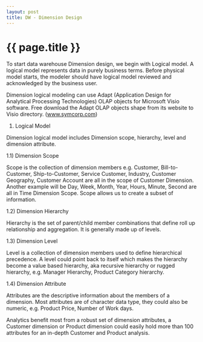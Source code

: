 ```yaml
---
layout: post
title: DW - Dimension Design
---
```


{{ page.title }}
================


To start data warehouse Dimension design, we begin with Logical model. A logical model represents data in purely business terms. Before 
physical model starts, the modeler should have logical model reviewed and acknowledged by the business user. 

Dimension logical modeling can use Adapt (Application Design for Analytical Processing Technologies) OLAP objects for Microsoft Visio 
software. Free download the Adapt OLAP objects shape from its website to Visio directory.  (www.symcorp.com)

1)	Logical Model 

Dimension logical model includes Dimension scope, hierarchy, level and dimension attribute.

1.1)	Dimension Scope

Scope is the collection of dimension members e.g. Customer, Bill-to-Customer, Ship-to-Customer, Service Customer, Industry, 
Customer Geography, Customer Account are all in the scope of Customer Dimension. Another example will be Day, Week, Month, Year, 
Hours, Minute, Second are all in Time Dimension Scope. Scope allows us to create a subset of information.
		
1.2)	Dimension Hierarchy

Hierarchy is the set of parent/child member combinations that define roll up relationship and aggregation. It is generally made 
up of levels.
	
1.3)	Dimension Level
	
Level is a collection of dimension members used to define hierarchical precedence. A level could point back to itself which makes the 
hierarchy become a value based hierarchy, aka recursive hierarchy or rugged hierarchy, e.g. Manager Hierarchy, Product Category 
hierarchy.
	
1.4)	Dimension Attribute

Attributes are the descriptive information about the members of a dimension. Most attributes are of character data type, they could 
also be numeric, e.g. Product Price, Number of Work days.

Analytics benefit most from a robust set of dimension attributes, a Customer dimension or Product dimension could easily hold more 
than 100 attributes for an in-depth Customer and Product analysis.
